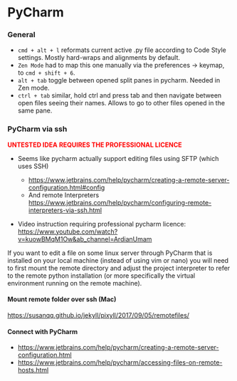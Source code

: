 # PyCharm

### General

- `cmd + alt + l`
reformats current active .py file according to Code Style settings. Mostly hard-wraps and alignments by default.
- `Zen Mode`
had to map this one manually via the preferences -> keymap, to `cmd + shift + 6`.
- `alt + tab`
toggle between opened split panes in pycharm. Needed in Zen mode.
- `ctrl + tab`
similar, hold ctrl and press tab and then navigate between open files seeing their names. Allows to go to other files opened in the same pane.

### PyCharm via ssh

<span style="color:red">**UNTESTED IDEA**</span>
<span style="color:red">**REQUIRES THE PROFESSIONAL LICENCE**</span>

- Seems like pycharm actually support editing files using SFTP (which uses SSH)
  - https://www.jetbrains.com/help/pycharm/creating-a-remote-server-configuration.html#config
  - And remote Interpreters
https://www.jetbrains.com/help/pycharm/configuring-remote-interpreters-via-ssh.html

- Video instruction requiring professional pycharm licence: https://www.youtube.com/watch?v=kuowBMqM1Ow&ab_channel=ArdianUmam

If you want to edit a file on some linux server through PyCharm that is installed on your local machine (instead of using vim or nano) you will need to first mount the remote directory and adjust the project interpreter to refer to the remote python installation (or more specifically the virtual environment running on the remote machine).

#### Mount remote folder over ssh (Mac)
https://susanqq.github.io/jekyll/pixyll/2017/09/05/remotefiles/

#### Connect with PyCharm

- https://www.jetbrains.com/help/pycharm/creating-a-remote-server-configuration.html 
- https://www.jetbrains.com/help/pycharm/accessing-files-on-remote-hosts.html

